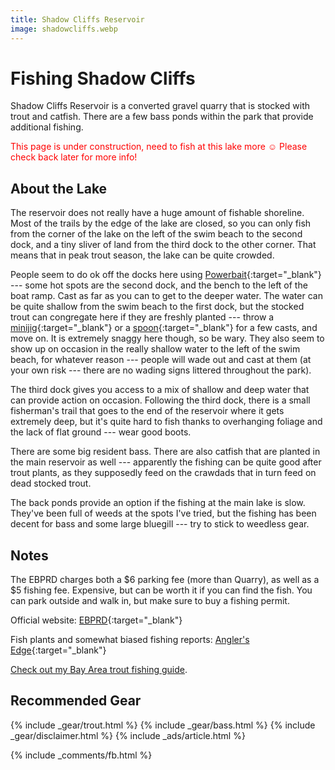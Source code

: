```yaml
---
title: Shadow Cliffs Reservoir
image: shadowcliffs.webp
---
```


# Fishing Shadow Cliffs

Shadow Cliffs Reservoir is a converted gravel quarry that is stocked with trout and catfish. There are a few bass ponds within the park that provide additional fishing.

<span style="color:red">This page is under construction, need to fish at this lake more ☺️ Please check back later for more info!</span>


## About the Lake

The reservoir does not really have a huge amount of fishable shoreline. Most of the trails by the edge of the lake are closed, so you can only fish from the corner of the lake on the left of the swim beach to the second dock, and a tiny sliver of land from the third dock to the other corner. That means that in peak trout season, the lake can be quite crowded. 

People seem to do ok off the docks here using [Powerbait](https://amzn.to/3thy8dM){:target="_blank"} --- some hot spots are the second dock, and the bench to the left of the boat ramp. Cast as far as you can to get to the deeper water. The water can be quite shallow from the swim beach to the first dock, but the stocked trout can congregate here if they are freshly planted --- throw a [minijig](https://amzn.to/3pqIyHL){:target="_blank"} or a [spoon](https://amzn.to/3agKmui){:target="_blank"} for a few casts, and move on. It is extremely snaggy here though, so be wary. They also seem to show up on occasion in the really shallow water to the left of the swim beach, for whatever reason --- people will wade out and cast at them (at your own risk --- there are no wading signs littered throughout the park). 

The third dock gives you access to a mix of shallow and deep water that can provide action on occasion. Following the third dock, there is a small fisherman's trail that goes to the end of the reservoir where it gets extremely deep, but it's quite hard to fish thanks to overhanging foliage and the lack of flat ground --- wear good boots.

There are some big resident bass. There are also catfish that are planted in the main reservoir as well --- apparently the fishing can be quite good after trout plants, as they supposedly feed on the crawdads that in turn feed on dead stocked trout. 

The back ponds provide an option if the fishing at the main lake is slow. They've been full of weeds at the spots I've tried, but the fishing has been decent for bass and some large bluegill --- try to stick to weedless gear.

## Notes

The EBPRD charges both a $6 parking fee (more than Quarry), as well as a $5 fishing fee. Expensive, but can be worth it if you can find the fish. You can park outside and walk in, but make sure to buy a fishing permit.

Official website: [EBPRD](https://www.ebparks.org/parks/shadow-cliffs){:target="_blank"}

Fish plants and somewhat biased fishing reports: [Angler's Edge](https://www.ebparks.org/recreation/fishing/anglers-edge-online){:target="_blank"}

[Check out my Bay Area trout fishing guide](/trout).

## Recommended Gear

{% include _gear/trout.html %}
{% include _gear/bass.html %}
{% include _gear/disclaimer.html %}
{% include _ads/article.html %}

{% include _comments/fb.html %}
